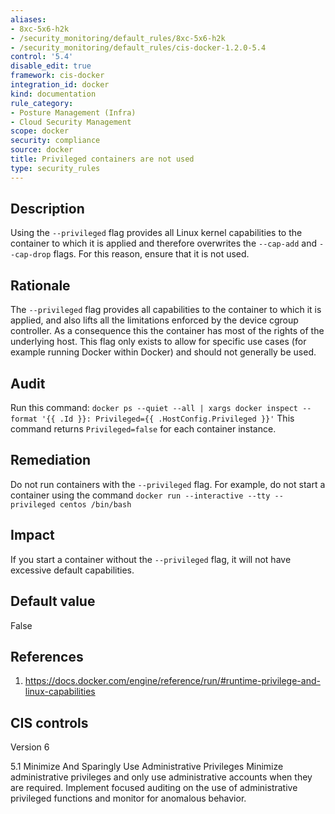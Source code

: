 ```yaml
---
aliases:
- 8xc-5x6-h2k
- /security_monitoring/default_rules/8xc-5x6-h2k
- /security_monitoring/default_rules/cis-docker-1.2.0-5.4
control: '5.4'
disable_edit: true
framework: cis-docker
integration_id: docker
kind: documentation
rule_category:
- Posture Management (Infra)
- Cloud Security Management
scope: docker
security: compliance
source: docker
title: Privileged containers are not used
type: security_rules
---
```


## Description

Using the `--privileged` flag provides all Linux kernel capabilities to the container to which it is applied and therefore overwrites the `--cap-add` and `--cap-drop` flags. For this reason, ensure that it is not used.

## Rationale

The `--privileged` flag provides all capabilities to the container to which it is applied, and also lifts all the limitations enforced by the device cgroup controller. As a consequence this the container has most of the rights of the underlying host. This flag only exists to allow for specific use cases (for example running Docker within Docker) and should not generally be used.

## Audit

Run this command: `docker ps --quiet --all | xargs docker inspect --format '{{ .Id }}: Privileged={{ .HostConfig.Privileged }}'` This command returns `Privileged=false` for each container instance.

## Remediation

Do not run containers with the `--privileged` flag. For example, do not start a container using the command `docker run --interactive --tty --privileged centos /bin/bash`

## Impact

If you start a container without the `--privileged` flag, it will not have excessive default capabilities.

## Default value

False

## References

1. https://docs.docker.com/engine/reference/run/#runtime-privilege-and-linux-capabilities

## CIS controls

Version 6

5.1 Minimize And Sparingly Use Administrative Privileges Minimize administrative privileges and only use administrative accounts when they are required. Implement focused auditing on the use of administrative privileged functions and monitor for anomalous behavior.

